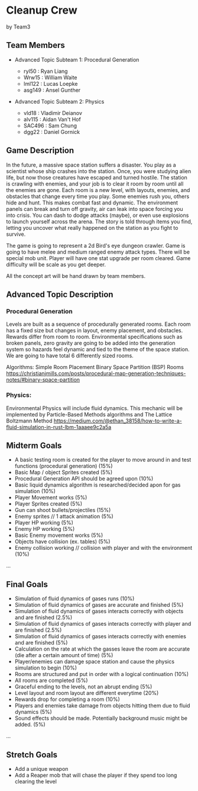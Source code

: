 # Cleanup Crew

by Team3

## Team Members
* Advanced Topic Subteam 1: Procedural Generation 
	 * ryl50 : Ryan Liang
     * Wrw15 : William Waite
  	 * lml122 : Lucas Loepke
     * asg149 : Ansel Gunther
   

* Advanced Topic Subteam 2: Physics
	* vld18 : Vladimir Deianov
	* alv115 : Aidan Van't Hof
	* SAC496 : Sam Chung
	* dgg22 : Daniel Gornick
	

## Game Description

In the future, a massive space station suffers a disaster. You play as a scientist whose ship crashes into the station. Once, you were studying alien life, but now those creatures have escaped and turned hostile. The station is crawling with enemies, and your job is to clear it room by room until all the enemies are gone. Each room is a new level, with layouts, enemies, and obstacles that change every time you play. Some enemies rush you, others hide and hunt. This makes combat fast and dynamic. The environment panels can break and turn off gravity, air can leak into space forcing you into crisis. You can dash to dodge attacks (maybe), or even use explosions to launch yourself across the arena. The story is told through items you find, letting you uncover what really happened on the station as you fight to survive.

The game is going to represent a 2d Bird's eye dungeon crawler. Game is going to have melee and medium ranged enemy attack types. There will be special mob unit. Player will have one stat upgrade per room cleared. Game difficulty will be scale as you get deeper.

All the concept art will be hand drawn by team members. 


## Advanced Topic Description

### Procedural Generation

Levels are built as a sequence of procedurally generated rooms. Each room has a fixed size but changes in layout, enemy placement, and obstacles. Rewards differ from room to room. Environmental specifications such as broken panels, zero gravity are going to be added into the generation system so hazards feel dynamic and tied to the theme of the space station.
We are going to have total 6 differently sized rooms.

Algorithms:
Simple Room Placement 
Binary Space Partition (BSP) Rooms
https://christianjmills.com/posts/procedural-map-generation-techniques-notes/#binary-space-partition
### Physics: 


 Environmental Physics will include fluid dynamics. This mechanic will be implemented by Particle-Based Methods algorithms and
The Lattice Boltzmann Method
https://medium.com/@ethan_38158/how-to-write-a-fluid-simulation-in-rust-lbm-1aaaee9c2a5a

## Midterm Goals
* A basic testing room is created for the player to move around in and test functions (procedural generation) (15%) 
* Basic Map / object Sprites created (5%)
* Procedural Generation API should be agreed upon (10%) 
* Basic liquid dynamics algorithm is researched/decided apon for gas simulation (10%) 
* Player Movement works (5%) 
* Player Sprites created (5%) 
* Gun can shoot bullets/projectiles (15%) 
* Enemy sprites // 1 attack animation (5%) 
* Player HP working (5%) 
* Enemy HP working (5%) 
* Basic Enemy movement works (5%) 
* Objects have collision (ex. tables) (5%) 
* Enemy collision working // collision with player and with the environment (10%) 


...

## Final Goals

* Simulation of fluid dynamics of gases runs (10%)
* Simulation of fluid dynamics of gases are accurate and finished (5%)
* Simulation of fluid dynamics of gases interacts correctly with objects and are finished (2.5%)
* Simulation of fluid dynamics of gases interacts correctly with player and are finished (2.5%)
* Simulation of fluid dynamics of gases interacts correctly with enemies and are finished (5%)
* Calculation on the rate at which the gasses leave the room are accurate (die after a certain amount of time) (5%)
* Player/enemies can damage space station and cause the physics simulation to begin (10%)
* Rooms are structured and put in order with a logical continuation (10%)
* All rooms are completed (5%)
* Graceful ending to the levels, not an abrupt ending (5%)
* Level layout and room layout are different everytime (20%)
* Rewards drop for completing a room (10%)
* Players and enemies take damage from objects hitting them due to fluid dynamics (5%)
* Sound effects should be made. Potentially background music might be added. (5%)


...

## Stretch Goals

* Add a unique weapon
* Add a Reaper mob that will chase the player if they spend too long clearing the level
